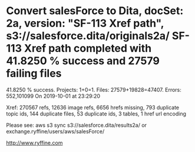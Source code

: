 # Convert salesForce to Dita, docSet: 2a, version: "SF-113 Xref path", s3://salesforce.dita/originals2a/ SF-113 Xref path completed with 41.8250 % success and 27579 failing files

41.8250 % success. Projects: 1+0=1.  Files: 27579+19828=47407. Errors: 552,101099  On 2019-10-01 at 23:29:20

Xref: 270567 refs, 12636 image refs, 6656 hrefs missing, 793 duplicate topic ids, 144 duplicate files, 53 duplicate ids, 3 tables, 1 href url encoding

Please see: aws s3 sync s3://salesforce.dita/results2a/ or exchange.ryffine/users/aws/salesForce/

http://www.ryffine.com
